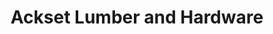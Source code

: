 ---
title: "Ackset Lumber and Hardware"
url: /alaminos/ackset-lumber-and-hardware/
shop: Baustoffe
---